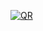 [![QR](https://user-images.githubusercontent.com/5884000/47405150-7714af80-d750-11e8-9995-b40bed21c129.png)](https://www.supportxmr.com/#/help/config_generator)
